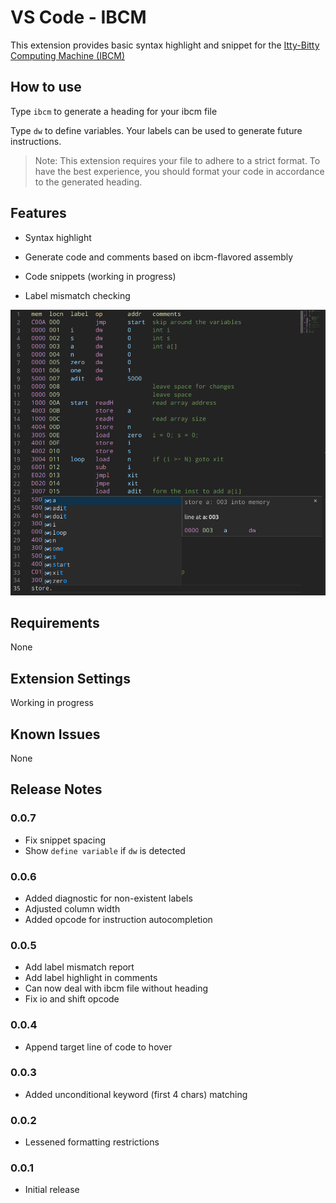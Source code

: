 # VS Code - IBCM

This extension provides basic syntax highlight and snippet for the [Itty-Bitty Computing Machine (IBCM)](https://aaronbloomfield.github.io/pdr/book/ibcm-chapter.pdf)

## How to use

Type `ibcm` to generate a heading for your ibcm file

Type `dw` to define variables. Your labels can be used to generate future instructions.

> Note: This extension requires your file to adhere to a strict format. To have the best experience, you should format your code in accordance to the generated heading.

## Features

-   Syntax highlight

-   Generate code and comments based on ibcm-flavored assembly

-   Code snippets (working in progress)

-   Label mismatch checking

![feature-basic](https://raw.githubusercontent.com/hanzhi713/vscode-ibcm/master/doc/feature-basic.png)

## Requirements

None

## Extension Settings

Working in progress

## Known Issues

None

## Release Notes

### 0.0.7

-   Fix snippet spacing
-   Show `define variable` if `dw` is detected

### 0.0.6

-   Added diagnostic for non-existent labels
-   Adjusted column width
-   Added opcode for instruction autocompletion

### 0.0.5

-   Add label mismatch report
-   Add label highlight in comments
-   Can now deal with ibcm file without heading
-   Fix io and shift opcode

### 0.0.4

-   Append target line of code to hover

### 0.0.3

-   Added unconditional keyword (first 4 chars) matching

### 0.0.2

-   Lessened formatting restrictions

### 0.0.1

-   Initial release
